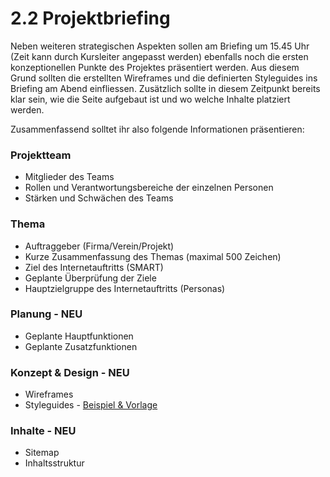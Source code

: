 # 2.2 Projektbriefing
Neben weiteren strategischen Aspekten sollen am Briefing um 15.45 Uhr (Zeit kann durch Kursleiter angepasst werden) ebenfalls noch die ersten konzeptionellen Punkte des Projektes präsentiert werden. Aus diesem Grund sollten die erstellten Wireframes und die definierten Styleguides ins Briefing am Abend einfliessen. Zusätzlich sollte in diesem Zeitpunkt bereits klar sein, wie die Seite aufgebaut ist und wo welche Inhalte platziert werden.

Zusammenfassend solltet ihr also folgende Informationen präsentieren:

### Projektteam
* Mitglieder des Teams
* Rollen und Verantwortungsbereiche der einzelnen Personen
* Stärken und Schwächen des Teams

### Thema
* Auftraggeber (Firma/Verein/Projekt)
* Kurze Zusammenfassung des Themas (maximal 500 Zeichen)
* Ziel des Internetauftritts (SMART)
* Geplante Überprüfung der Ziele
* Hauptzielgruppe des Internetauftritts (Personas)

### Planung - NEU
* Geplante Hauptfunktionen
* Geplante Zusatzfunktionen

### Konzept & Design - NEU
* Wireframes
* Styleguides - [Beispiel & Vorlage](../res/styleguide.xd)

### Inhalte - NEU
* Sitemap
* Inhaltsstruktur
